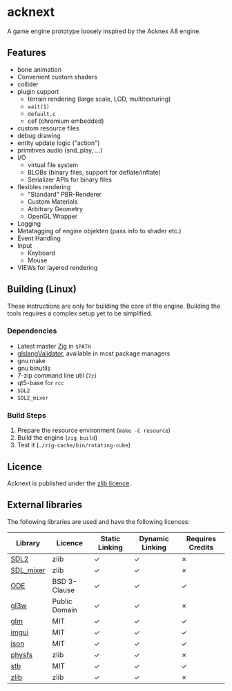 # acknext
A game engine prototype loosely inspired by the Acknex A8 engine.

## Features

- bone animation
- Convenient custom shaders
- collider
- plugin support
  - terrain rendering (large scale, LOD, multitexturing)
  - `wait(1)`
  - `default.c`
  - cef (chromium embedded)
- custom resource files
- debug drawing
- entity update logic ("action")
- primitives audio (snd_play, …)
- I/O
  - virtual file system
  - BLOBs (binary files, support for deflate/inflate)
  - Serializer APIs for binary files
- flexibles rendering
  - "Standard" PBR-Renderer
  - Custom Materials
  - Arbitrary Geometry
  - OpenGL Wrapper
- Logging
- Metatagging of engine objekten (pass info to shader etc.)
- Event Handling
- Input
  - Keyboard
  - Mouse
- VIEWs for layered rendering

## Building (Linux)

These instructions are only for building the core of the engine. Building
the tools requires a complex setup yet to be simplified.

### Dependencies

- Latest master [Zig](https://ziglang.org/download/) in `$PATH`
- [glslangValidator](https://github.com/KhronosGroup/glslang), available in most package managers
- gnu make
- gnu binutils
- 7-zip command line util (`7z`)
- qt5-base for `rcc`
- `SDL2`
- `SDL2_mixer`

### Build Steps

1. Prepare the resource environment (`make -C resource`)
2. Build the engine (`zig build`)
3. Test it (`./zig-cache/bin/rotating-cube`)

## Licence

Acknext is published under the [zlib licence](LICENCE).

## External libraries

The following libraries are used and have the following licences:

| Library                                                 | Licence       | Static Linking | Dynamic Linking | Requires Credits |
|---------------------------------------------------------|---------------|----------------|-----------------|------------------|
| [SDL2](https://www.libsdl.org/)                         | zlib          | ✓              | ✓               | ✗                |
| [SDL_mixer](https://www.libsdl.org/projects/SDL_mixer/) | zlib          | ✓              | ✓               | ✗                |
| [ODE](https://www.ode.org/)                             | BSD 3-Clause  | ✓              | ✓               | ✓                |
| [gl3w](https://github.com/skaslev/gl3w)                 | Public Domain | ✓              | ✓               | ✗                |
| [glm](https://glm.g-truc.net/)                          | MIT           | ✓              | ✓               | ✓                |
| [imgui](https://github.com/ocornut/imgui)               | MIT           | ✓              | ✓               | ✓                |
| [json](https://github.com/nlohmann/json)                | MIT           | ✓              | ✓               | ✓                |
| [physfs](https://icculus.org/physfs/)                   | zlib          | ✓              | ✓               | ✗                |
| [stb](https://github.com/nothings/stb)                  | MIT           | ✓              | ✓               | ✓                |
| [zlib](https://www.zlib.net/)                           | zlib          | ✓              | ✓               | ✗                |
